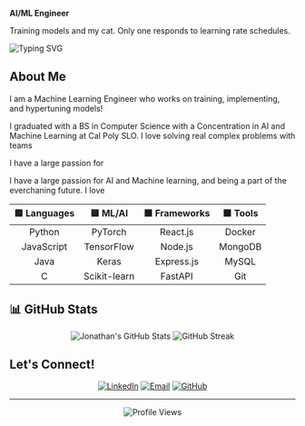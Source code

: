 
**AI/ML Engineer** 

Training models and my cat. Only one responds to learning rate schedules.

  
  ![Typing SVG](https://readme-typing-svg.herokuapp.com?font=Fira+Code&size=18&duration=3500&pause=1000&color=3E9B5F&width=435&lines=Cal+Poly+SLO+%7C+2025;Cooking+up+the+best+project+name+🧠;Dropping+Tetris+blocks+%26+APIs+🕹️;Training+models+while+petting+cats+🐈;Having+fun+with+README)
</div>

## About Me

I am a Machine Learning Engineer who works on training, implementing, and hypertuning models!

I graduated with a BS in Computer Science with a Concentration in AI and Machine Learning at Cal Poly SLO. I love solving real complex problems with teams 

I have a large passion for 

I have a large passion for AI and Machine learning, and being a part of the everchaning future. I love 



<div align="center">

| 🟦 **Languages** | 🟨 **ML/AI** | 🟪 **Frameworks** | 🟩 **Tools** |
|:---:|:---:|:---:|:---:|
| Python | PyTorch | React.js | Docker |
| JavaScript | TensorFlow | Node.js | MongoDB |
| Java | Keras | Express.js | MySQL |
| C | Scikit-learn | FastAPI | Git |

</div>


## 📊 GitHub Stats 
<div align="center">
  <img src="https://github-readme-stats.vercel.app/api?username=Jonathan7200&show_icons=true&theme=dark&title_color=22C55E&icon_color=22C55E&text_color=ffffff&bg_color=1a1a1a" alt="Jonathan's GitHub Stats" />
  
  <img src="https://github-readme-streak-stats.herokuapp.com/?user=Jonathan7200&theme=dark&ring=22C55E&fire=22C55E&currStreakLabel=22C55E" alt="GitHub Streak" />
</div>


## Let's Connect!

<div align="center">
  
[![LinkedIn](https://img.shields.io/badge/LinkedIn-0077B5?style=for-the-badge&logo=linkedin&logoColor=white)](https://linkedin.com/in/jonflores203)
[![Email](https://img.shields.io/badge/Email-22C55E?style=for-the-badge&logo=gmail&logoColor=white)](mailto:Jon.flores203@gmail.com)
[![GitHub](https://img.shields.io/badge/GitHub-100000?style=for-the-badge&logo=github&logoColor=white)](https://github.com/Jonathan7200)



</div>

---

<div align="center">
  <img src="https://komarev.com/ghpvc/?username=Jonathan7200&color=22C55E&style=flat-square" alt="Profile Views" />
  

  
</div>

